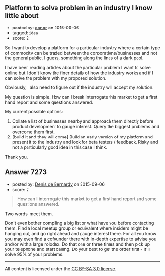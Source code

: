 ## Platform to solve problem in an industry I know little about

- posted by: [conor](https://stackexchange.com/users/79739/conor) on 2015-09-06
- tagged: `idea`
- score: 2

<p>So I want to develop a platform for a particular industry where a certain type of commodity can be traded between the corporations/businesses and not the general public. I guess, something along the lines of a dark pool.</p>

<p>I have been reading articles about the particular problem I want to solve online but I don't know the finer details of how the industry works and if I can solve the problem with my proposed solution.</p>

<p>Obviously, I also need to figure out if the industry will accept my solution.</p>

<p>My question is simple. How can I break interrogate this market to get a first hand report and some questions answered.</p>

<p>My current possible options:</p>

<ol>
<li>Collate a list of businesses nearby and approach them directly before product development to gauge interest. Query the biggest problems and overcome them first.</li>
<li>[build it and they will come] Build an early version of my platform and present it to the industry and look for beta testers / feedback. Risky and not a particularly good idea in this case I think.</li>
</ol>

<p>Thank you.</p>



## Answer 7273

- posted by: [Denis de Bernardy](https://stackexchange.com/users/182468/denis-de-bernardy) on 2015-09-06
- score: 2

<blockquote>
  <p>How can I interrogate this market to get a first hand report and some questions answered.</p>
</blockquote>

<p>Two words: meet them.</p>

<p>Don't even bother compiling a big list or what have you before contacting them. Find a local meetup group or equivalent where insiders might be hanging out, and go right ahead and gauge interest there. For all you know you may even find a cofounder there with in-depth expertise to advise you and/or with a large rolodex. Do that one or three times and then pick up your telephone and start calling. Do your best to get the order first - it'll solve 95% of your problems.</p>




---

All content is licensed under the [CC BY-SA 3.0 license](https://creativecommons.org/licenses/by-sa/3.0/).
